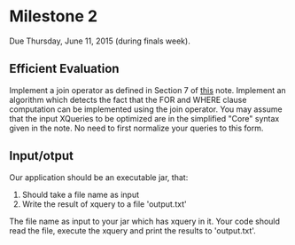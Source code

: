 # Milestone 2 
Due Thursday, June 11, 2015 (during finals week).

## Efficient Evaluation
 Implement a join operator as defined in Section 7 of [this](http://db.ucsd.edu/cse232b/project-notes.pdf) note. Implement an algorithm which detects the fact that the FOR and WHERE clause computation can be implemented using the join operator. You may assume that the input XQueries to be optimized are in the simplified "Core" syntax given in the note. No need to first normalize your queries to this form.

## Input/otput
Our application should be an executable jar, that:

  1. Should take a file name as input
  2. Write the result of xquery to a file 'output.txt'

The file name as input to your jar which has xquery in it. Your code should read the file, execute the xquery and print the results to 'output.txt'.

